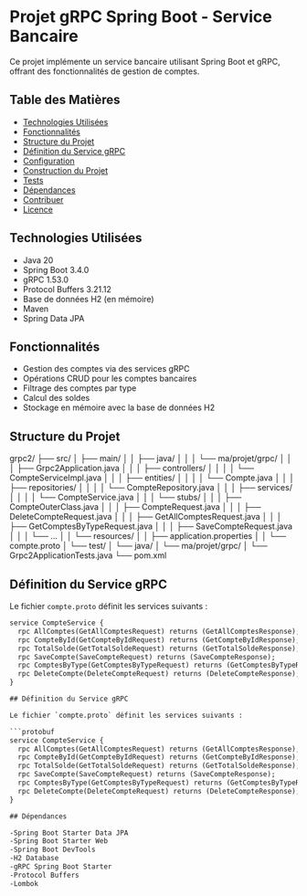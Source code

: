 # Projet gRPC Spring Boot - Service Bancaire

Ce projet implémente un service bancaire utilisant Spring Boot et gRPC, offrant des fonctionnalités de gestion de comptes.

## Table des Matières

- [Technologies Utilisées](#technologies-utilisées)
- [Fonctionnalités](#fonctionnalités)
- [Structure du Projet](#structure-du-projet)
- [Définition du Service gRPC](#définition-du-service-grpc)
- [Configuration](#configuration)
- [Construction du Projet](#construction-du-projet)
- [Tests](#tests)
- [Dépendances](#dépendances)
- [Contribuer](#contribuer)
- [Licence](#licence)

## Technologies Utilisées

- Java 20
- Spring Boot 3.4.0
- gRPC 1.53.0
- Protocol Buffers 3.21.12
- Base de données H2 (en mémoire)
- Maven
- Spring Data JPA

## Fonctionnalités

- Gestion des comptes via des services gRPC
- Opérations CRUD pour les comptes bancaires
- Filtrage des comptes par type
- Calcul des soldes
- Stockage en mémoire avec la base de données H2

## Structure du Projet
grpc2/ ├── src/ │ ├── main/ │ │ ├── java/ │ │ │ └── ma/projet/grpc/ │ │ │ ├── Grpc2Application.java │ │ │ ├── controllers/ │ │ │ │ └── CompteServiceImpl.java │ │ │ ├── entities/ │ │ │ │ └── Compte.java │ │ │ ├── repositories/ │ │ │ │ └── CompteRepository.java │ │ │ ├── services/ │ │ │ │ └── CompteService.java │ │ │ └── stubs/ │ │ │ ├── CompteOuterClass.java │ │ │ ├── CompteRequest.java │ │ │ ├── DeleteCompteRequest.java │ │ │ ├── GetAllComptesRequest.java │ │ │ ├── GetComptesByTypeRequest.java │ │ │ ├── SaveCompteRequest.java │ │ │ └── ... │ │ └── resources/ │ │ ├── application.properties │ │ └── compte.proto │ └── test/ │ └── java/ │ └── ma/projet/grpc/ │ └── Grpc2ApplicationTests.java └── pom.xml

## Définition du Service gRPC

Le fichier `compte.proto` définit les services suivants :

```protobuf
service CompteService {
  rpc AllComptes(GetAllComptesRequest) returns (GetAllComptesResponse);
  rpc CompteById(GetCompteByIdRequest) returns (GetCompteByIdResponse);
  rpc TotalSolde(GetTotalSoldeRequest) returns (GetTotalSoldeResponse);
  rpc SaveCompte(SaveCompteRequest) returns (SaveCompteResponse);
  rpc ComptesByType(GetComptesByTypeRequest) returns (GetComptesByTypeResponse);
  rpc DeleteCompte(DeleteCompteRequest) returns (DeleteCompteResponse);
}

## Définition du Service gRPC

Le fichier `compte.proto` définit les services suivants :

```protobuf
service CompteService {
  rpc AllComptes(GetAllComptesRequest) returns (GetAllComptesResponse);
  rpc CompteById(GetCompteByIdRequest) returns (GetCompteByIdResponse);
  rpc TotalSolde(GetTotalSoldeRequest) returns (GetTotalSoldeResponse);
  rpc SaveCompte(SaveCompteRequest) returns (SaveCompteResponse);
  rpc ComptesByType(GetComptesByTypeRequest) returns (GetComptesByTypeResponse);
  rpc DeleteCompte(DeleteCompteRequest) returns (DeleteCompteResponse);
}

## Dépendances

-Spring Boot Starter Data JPA
-Spring Boot Starter Web
-Spring Boot DevTools
-H2 Database
-gRPC Spring Boot Starter
-Protocol Buffers
-Lombok
